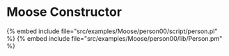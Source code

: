 # Moose Constructor

{% embed include file="src/examples/Moose/person00/script/person.pl" %}
{% embed include file="src/examples/Moose/person00/lib/Person.pm" %}



